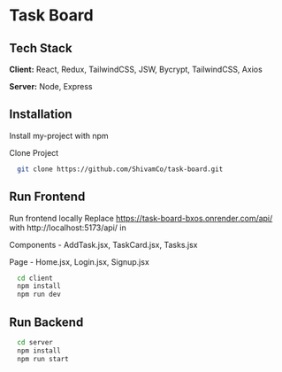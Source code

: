 
# Task Board




## Tech Stack



**Client:** React, Redux, TailwindCSS, JSW, Bycrypt, TailwindCSS, Axios

**Server:** Node, Express


## Installation

Install my-project with npm

Clone Project

```bash
  git clone https://github.com/ShivamCo/task-board.git
```

    
## Run Frontend

Run frontend locally
Replace https://task-board-bxos.onrender.com/api/ with http://localhost:5173/api/
in 

Components - AddTask.jsx, TaskCard.jsx, Tasks.jsx

Page - Home.jsx, Login.jsx, Signup.jsx

```bash
  cd client
  npm install
  npm run dev
```
## Run Backend

```bash
  cd server
  npm install
  npm run start
```
